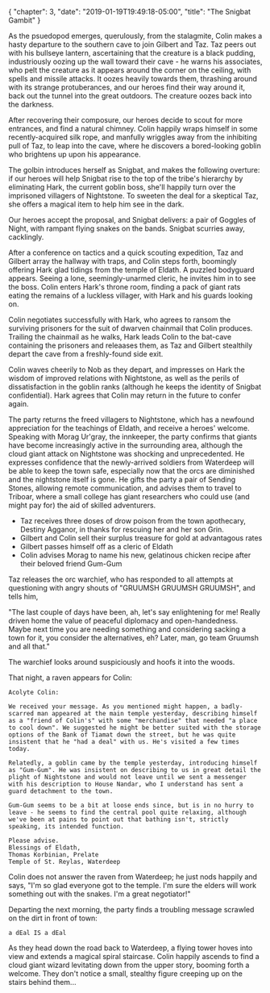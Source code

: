 {
    "chapter": 3,
    "date": "2019-01-19T19:49:18-05:00",
    "title": "The Snigbat Gambit"
}

As the psuedopod emerges, querulously, from the stalagmite, Colin makes a hasty departure to the southern cave to join Gilbert and Taz. Taz peers out with his bullseye lantern, ascertaining that the creature is a black pudding, industriously oozing up the wall toward their cave - he warns his associates, who pelt the creature as it appears around the corner on the ceiling, with spells and missile attacks. It oozes heavily towards them, thrashing around with its strange protuberances, and our heroes find their way around it, back out the tunnel into the great outdoors. The creature oozes back into the darkness.

After recovering their composure, our heroes decide to scout for more entrances, and find a natural chimney. Colin happily wraps himself in some recently-acquired silk rope, and manfully wriggles away from the inhibiting pull of Taz, to leap into the cave, where he discovers a bored-looking goblin who brightens up upon his appearance.

The golbin introduces herself as Snigbat, and makes the following overture: if our heroes will help Snigbat rise to the top of the tribe's hierarchy by eliminating Hark, the current goblin boss, she'll happily turn over the imprisoned villagers of Nightstone. To sweeten the deal for a skeptical Taz, she offers a magical item to help him see in the dark.

Our heroes accept the proposal, and Snigbat delivers: a pair of Goggles of Night, with rampant flying snakes on the bands. Snigbat scurries away, cacklingly.

After a conference on tactics and a quick scouting expedition, Taz and Gilbert array the hallway with traps, and Colin steps forth, boomingly offering Hark glad tidings from the temple of Eldath. A puzzled bodyguard appears. Seeing a lone, seemingly-unarmed cleric, he invites him in to see the boss. Colin enters Hark's throne room, finding a pack of giant rats eating the remains of a luckless villager, with Hark and his guards looking on.

Colin negotiates successfully with Hark, who agrees to ransom the surviving prisoners for the suit of dwarven chainmail that Colin produces. Trailing the chainmail as he walks, Hark leads Colin to the bat-cave containing the prisoners and releaases them, as Taz and Gilbert stealthily depart the cave from a freshly-found side exit.

Colin waves cheerily to Nob as they depart, and impresses on Hark the wisdom of improved relations with Nightstone, as well as the perils of dissatisfaction in the goblin ranks (although he keeps the identity of Snigbat confidential). Hark agrees that Colin may return in the future to confer again.

The party returns the freed villagers to Nightstone, which has a newfound appreciation for the teachings of Eldath, and receive a heroes' welcome. Speaking with Morag Ur'gray, the innkeeper, the party confirms that giants have become increasingly active in the surrounding area, although the cloud giant attack on Nightstone was shocking and unprecedented. He expresses confidence that the newly-arrived soldiers from Waterdeep will be able to keep the town safe, especially now that the orcs are diminished and the nightstone itself is gone. He gifts the party a pair of Sending Stones, allowing remote communication, and advises them to travel to Triboar, where a small college has giant researchers who could use (and might pay for) the aid of skilled adventurers.

* Taz receives three doses of drow poison from the town apothecary, Destiny Agganor, in thanks for rescuing her and her son Grin.
* Gilbert and Colin sell their surplus treasure for gold at advantagous rates
* Gilbert passes himself off as a cleric of Eldath
* Colin advises Morag to name his new, gelatinous chicken recipe after their beloved friend Gum-Gum

Taz releases the orc warchief, who has responded to all attempts at questioning with angry shouts of "GRUUMSH GRUUMSH GRUUMSH", and tells him, 

"The last couple of days have been, ah, let's say enlightening for me! Really driven home the value of peaceful diplomacy and open-handedness. Maybe next time you are needing something and considering sacking a town for it, you consider the alternatives, eh? Later, man, go team Gruumsh and all that."

The warchief looks around suspiciously and hoofs it into the woods.

That night, a raven appears for Colin:

```
Acolyte Colin:

We received your message. As you mentioned might happen, a badly-scarred man appeared at the main temple yesterday, describing himself as a "friend of Colin's" with some "merchandise" that needed "a place to cool down". We suggested he might be better suited with the storage options of the Bank of Tiamat down the street, but he was quite insistent that he "had a deal" with us. He's visited a few times today.

Relatedly, a goblin came by the temple yesterday, introducing himself as "Gum-Gum". He was insistent on describing to us in great detail the plight of Nightstone and would not leave until we sent a messenger with his description to House Nandar, who I understand has sent a guard detachment to the town.

Gum-Gum seems to be a bit at loose ends since, but is in no hurry to leave - he seems to find the central pool quite relaxing, although we've been at pains to point out that bathing isn't, strictly speaking, its intended function.

Please advise.
Blessings of Eldath,
Thomas Korbinian, Prelate
Temple of St. Reylas, Waterdeep
```

Colin does not answer the raven from Waterdeep; he just nods happily and says, "I'm so glad everyone got to the temple. I'm sure the elders will work something out with the snakes. I'm a great negotiator!"

Departing the next morning, the party finds a troubling message scrawled on the dirt in front of town:

```
a dEal IS a dEal
```

As they head down the road back to Waterdeep, a flying tower hoves into view and extends a magical spiral staircase. Colin happily ascends to find a cloud giant wizard levitating down from the upper story, booming forth a welcome. They don't notice a small, stealthy figure creeping up on the stairs behind them...

